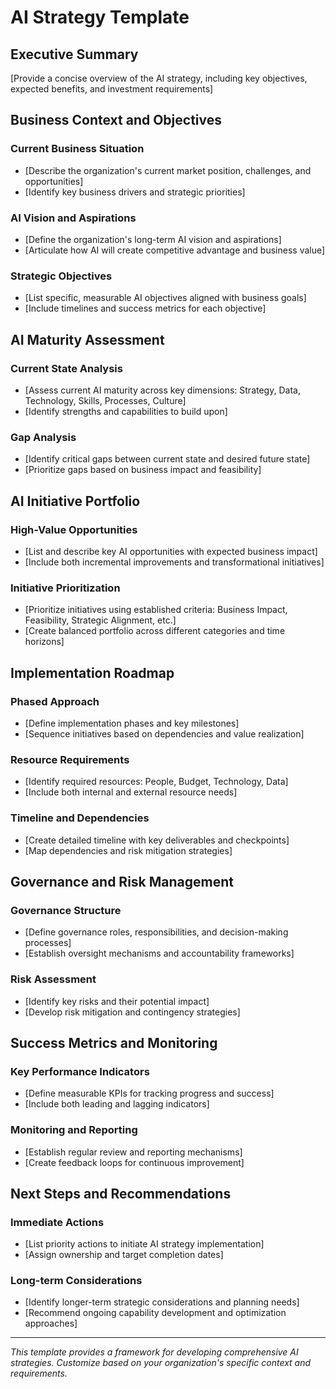 # AI Strategy Template

## Executive Summary
[Provide a concise overview of the AI strategy, including key objectives, expected benefits, and investment requirements]

## Business Context and Objectives
### Current Business Situation
- [Describe the organization's current market position, challenges, and opportunities]
- [Identify key business drivers and strategic priorities]

### AI Vision and Aspirations
- [Define the organization's long-term AI vision and aspirations]
- [Articulate how AI will create competitive advantage and business value]

### Strategic Objectives
- [List specific, measurable AI objectives aligned with business goals]
- [Include timelines and success metrics for each objective]

## AI Maturity Assessment
### Current State Analysis
- [Assess current AI maturity across key dimensions: Strategy, Data, Technology, Skills, Processes, Culture]
- [Identify strengths and capabilities to build upon]

### Gap Analysis
- [Identify critical gaps between current state and desired future state]
- [Prioritize gaps based on business impact and feasibility]

## AI Initiative Portfolio
### High-Value Opportunities
- [List and describe key AI opportunities with expected business impact]
- [Include both incremental improvements and transformational initiatives]

### Initiative Prioritization
- [Prioritize initiatives using established criteria: Business Impact, Feasibility, Strategic Alignment, etc.]
- [Create balanced portfolio across different categories and time horizons]

## Implementation Roadmap
### Phased Approach
- [Define implementation phases and key milestones]
- [Sequence initiatives based on dependencies and value realization]

### Resource Requirements
- [Identify required resources: People, Budget, Technology, Data]
- [Include both internal and external resource needs]

### Timeline and Dependencies
- [Create detailed timeline with key deliverables and checkpoints]
- [Map dependencies and risk mitigation strategies]

## Governance and Risk Management
### Governance Structure
- [Define governance roles, responsibilities, and decision-making processes]
- [Establish oversight mechanisms and accountability frameworks]

### Risk Assessment
- [Identify key risks and their potential impact]
- [Develop risk mitigation and contingency strategies]

## Success Metrics and Monitoring
### Key Performance Indicators
- [Define measurable KPIs for tracking progress and success]
- [Include both leading and lagging indicators]

### Monitoring and Reporting
- [Establish regular review and reporting mechanisms]
- [Create feedback loops for continuous improvement]

## Next Steps and Recommendations
### Immediate Actions
- [List priority actions to initiate AI strategy implementation]
- [Assign ownership and target completion dates]

### Long-term Considerations
- [Identify longer-term strategic considerations and planning needs]
- [Recommend ongoing capability development and optimization approaches]

---
*This template provides a framework for developing comprehensive AI strategies. Customize based on your organization's specific context and requirements.*